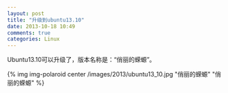 ```yaml
---
layout: post
title: "升级到ubuntu13.10"
date: 2013-10-18 10:49
comments: true
categories: Linux
---
```


  Ubuntu13.10可以升级了，版本名称是：“俏丽的蝾螈”。

{% img img-polaroid center /images/2013/ubuntu13_10.jpg "俏丽的蝾螈" "俏丽的蝾螈" %}
